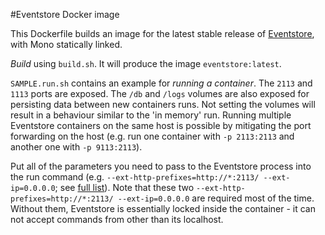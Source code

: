 #Eventstore Docker image

This Dockerfile builds an image for the latest stable release of [Eventstore](https://www.geteventstore.com/downloads/), with Mono statically linked. 

*Build* using `build.sh`. It will produce the image `eventstore:latest`.

`SAMPLE.run.sh` contains an example for *running a container*. The `2113` and `1113` ports are exposed. The `/db` and `/logs` volumes are also exposed for persisting data between new containers runs. Not setting the volumes will result in a behaviour similar to the 'in memory' run. Running multiple Eventstore containers on the same host is possible by mitigating the port forwarding on the host (e.g. run one container with `-p 2113:2113` and another one with `-p 9113:2113`).

Put all of the parameters you need to pass to the Eventstore process into the run command (e.g. `--ext-http-prefixes=http://*:2113/ --ext-ip=0.0.0.0`; see [full list](http://docs.geteventstore.com/server/3.4.0/command-line-arguments//)). Note that these two `--ext-http-prefixes=http://*:2113/ --ext-ip=0.0.0.0` are required most of the time. Without them, Eventstore is essentially locked inside the container - it can not accept commands from other than its localhost.

